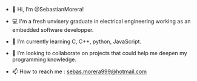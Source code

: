 - 👋  Hi, I’m @SebastianMorera!

- 💻  I'm a fresh unvisery graduate in electrical engineering working as an embedded software developper. 
- 🌱  I’m currently learning C, C++, python, JavaScript.

- 💞️  I’m looking to collaborate on projects that could help me deepen my programming knowledge.
- 📫  How to reach me : sebas.morera999@hotmail.com

<!---
SebastianMorera/SebastianMorera is a ✨ special ✨ repository because its `README.md` (this file) appears on your GitHub profile.
You can click the Preview link to take a look at your changes.
--->
